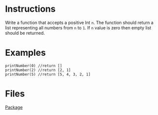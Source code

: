 # Instructions
Write a function that accepts a positive Int `n`. The function should return a list representing all numbers from `n` to `1`. If `n` value
is zero then empty list should be returned.

# Examples
```
printNumber(0) //return []
printNumber(2) //return [2, 1]
printNumber(5) //return [5, 4, 3, 2, 1]
```

# Files
[Package](.)
